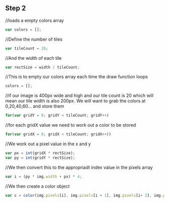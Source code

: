## Step 2

//loads a empty colors array

```js
var colors = [];
```

//Define the number of tiles

```js
var tileCount = 20;
```

//And the width of each tile

```js
var rectSize = width / tileCount;
```

//This is to empty our colors array each time
the draw function loops

```js
colors = [];
```

//if our image is 400px wide and high and our tile count is 20
which will mean our tile width is also 200px. We will want to grab the colors
at 0,20,40,60... and store them

```js
for(var gridY = 0; gridY < tileCount; gridY++)
```

//for each gridX value we need to work out a color
to be stored

```js
for(var gridX = 0; gridX < tileCount; gridX++))
```

//We work out a pixel value in the x and y

```js
var px = int(gridX * rectSize);
var py = int(gridY * rectSize);
```

//We then convert this to the appropriadt index value in the pixels array

```js
var i = (py * img.width + px) * 4;
```

//We then create a color object

```js
var c = color(img.pixels[i], img.pixels[i + 1], img.pixels[i+ 2], img.pixels[i + 3]);
```
